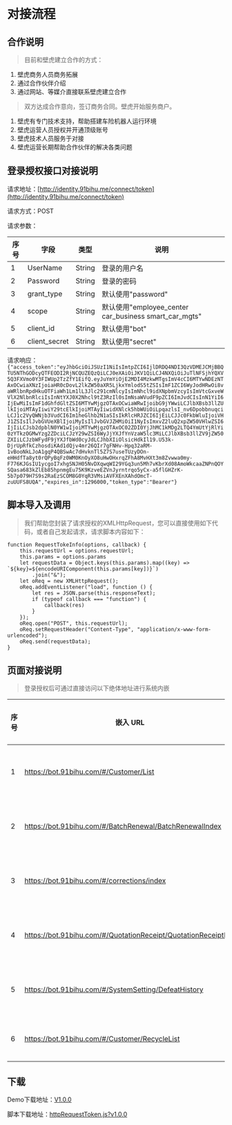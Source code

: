 # 对接流程

## 合作说明

> 目前和壁虎建立合作的方式：

1. 壁虎商务人员商务拓展
2. 通过合作伙伴介绍
3. 通过网站、等媒介直接联系壁虎建立合作

> 双方达成合作意向，签订商务合同。壁虎开始服务商户。

1. 壁虎有专门技术支持，帮助搭建车险机器人运行环境
2. 壁虎运营人员授权并开通顶级账号
3. 壁虎技术人员服务于对接
4. 壁虎运营长期帮助合作伙伴的解决各类问题

## 登录授权接口对接说明

请求地址：[http://identity.91bihu.me/connect/token](http://identity.91bihu.me/connect/token)

请求方式：POST

请求参数：

| 序号 | 字段     | 类型   | 说明         |
| ---- | -------- | ------ | ------------ |
| 1    | UserName | String | 登录的用户名 |
| 2    | Password | String | 登录的密码   |
| 3    | grant_type | String | 默认使用"password" |
| 4    | scope | String | 默认使用"employee_center car_business smart_car_mgts" |
| 5    | client_id | String | 默认使用"bot" |
| 6    | client_secret | String | 默认使用"secret" |

请求响应：
`{"access_token":"eyJhbGciOiJSUzI1NiIsImtpZCI6IjlDRDQ4NDI3QzVDMEJCMjBBQTU5NThGODcyQTFEODI2RjNCQUZEQzQiLCJ0eXAiOiJKV1QiLCJ4NXQiOiJuTlNFSjhYQXV5Q3FXVmo0Y3FIWUp2TzZfY1EifQ.eyJuYmYiOjE2MDI4MzkwMTgsImV4cCI6MTYwNDEzNTAxOCwiaXNzIjoiaHR0cDovL2lkZW50aXR5LjkxYmlodS5tZSIsImF1ZCI6WyJodHRwOi8vaWRlbnRpdHkuOTFiaWh1Lm1lL3Jlc291cmNlcyIsImNhcl9idXNpbmVzcyIsImVtcGxveWVlX2NlbnRlciIsInNtYXJ0X2Nhcl9tZ3RzIl0sImNsaWVudF9pZCI6ImJvdCIsInN1YiI6IjEwMiIsImF1dGhfdGltZSI6MTYwMjgzOTAxOCwiaWRwIjoibG9jYWwiLCJlbXBsb3llZUlkIjoiMTAyIiwiY29tcElkIjoiMTAyIiwidXNlck5hbWUiOiLpqazlsI_nv6DpobbnuqciLCJ1c2VyQWNjb3VudCI6Im1heGlhb2N1aSIsIkRlcHRJZCI6IjEiLCJJc0FkbWluIjoiVHJ1ZSIsIlJvbGVUeXBlIjoiMyIsIlJvbGVJZHMiOiI1NyIsImxvZ2luQ2xpZW50VHlwZSI6IjIiLCJsb2dpblN0YW1wIjoiMTYwMjgzOTAxOC02ZDI0YjJhMC1kMDg2LTQ4YmUtYjRlYi0zYTkzOGMwYzg2ZDciLCJzY29wZSI6WyJjYXJfYnVzaW5lc3MiLCJlbXBsb3llZV9jZW50ZXIiLCJzbWFydF9jYXJfbWd0cyJdLCJhbXIiOlsicHdkIl19.U53k-DjrUpRfkCzhosdiKAd1dQjv4mr26QIr7gFNHv-Hpq32aRM-1vBooNkLJoA1gqP4QBSwAc7dHvknTl5Z7S7useTUzyDOn-eHHdfTa8yt0rQPyBqFz0WM0KnOyXO8uHwOHxrqZFhA8MvHXt3m8Zvwwa0my-F776KJGsIU1ycgoI7xhgSNJH05NvDXqwqWI29YGq3un5Mh7vKbrXd08AmoWkcaaZNPnQOYSQasa683kZlEb85hpnmgEu75K9KzveEZVnJyrntrqo5yCx-a5flGHZrK-5b7p079H7S9s2RaEzSCOM8G0YqR3VMsiAVFXEnXAhdOmcT-zuUUFS8UQA","expires_in":1296000,"token_type":"Bearer"}`

## 脚本导入及调用
> 我们帮助您封装了请求授权的XMLHttpRequest，您可以直接使用如下代码，或者自己发起请求，请求脚本内容如下：

```
function RequestTokeInfo(options, callback) {
    this.requestUrl = options.requestUrl;
    this.params = options.params
    let requestData = Object.keys(this.params).map((key) => `${key}=${encodeURIComponent(this.params[key])}`)
        .join("&");
    let oReq = new XMLHttpRequest();
    oReq.addEventListener("load", function () {
        let res = JSON.parse(this.responseText);
        if (typeof callback === "function") {
            callback(res)
        }
    });
    oReq.open("POST", this.requestUrl);
    oReq.setRequestHeader("Content-Type", "application/x-www-form-urlencoded");
    oReq.send(requestData);
}
```

## 页面对接说明

> 登录授权后可通过直接访问以下绝体地址进行系统内嵌

| 序号 | 嵌入 URL                                                       | 嵌入页面   |
| ---- | -------------------------------------------------------------- | ---------- |
| 1    | https://bot.91bihu.com/#/Customer/List                         | 客户列表页 |
| 2    | https://bot.91bihu.com/#/BatchRenewal/BatchRenewalIndex        | 批量续保页 |
| 3    | https://bot.91bihu.com/#/corrections/index                     | 批量续保页 |
| 4    | https://bot.91bihu.com/#/QuotationReceipt/QuotationReceiptList | 已出保单页 |
| 5    | https://bot.91bihu.com/#/SystemSetting/DefeatHistory           | 战败列表页 |
| 6    | https://bot.91bihu.com/#/Customer/RecycleList                  | 回收站页   |

## 下载
Demo下载地址：[V1.0.0](./Demot.rar)

脚本下载地址：[httpRequestToken.js?v1.0.0](./Project/httpRequestToken.js)
